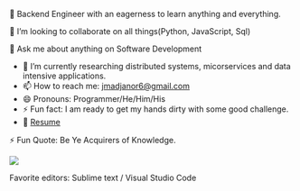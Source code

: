 🔭 Backend Engineer with an eagerness to learn anything and everything.

👯 I’m looking to collaborate on all things(Python, JavaScript, Sql)

💬 Ask me about anything on Software Development

- 🔭 I’m currently researching distributed systems, micorservices and data intensive applications.
- 📫 How to reach me: jmadjanor6@gmail.com
- 😄 Pronouns: Programmer/He/Him/His
- ⚡ Fun fact: I am ready to get my hands dirty with some good challenge.
- 📝 [Resume](cv_backend.pdf)

⚡ Fun Quote: Be Ye Acquirers of Knowledge.

<img src="https://github-readme-stats.vercel.app/api?username=madjanorjedidiah&&show_icons=true&title_color=ffffff&icon_color=ffffff&text_color=daf7dc&bg_color=0a7ea1" />

Favorite editors: Sublime text / Visual Studio Code 
